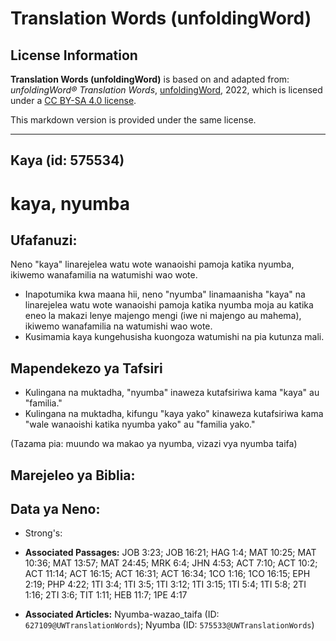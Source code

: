 # Translation Words (unfoldingWord)

## License Information

**Translation Words (unfoldingWord)** is based on and adapted from: _unfoldingWord® Translation Words_, [unfoldingWord](https://unfoldingword.org/utw), 2022, which is licensed under a [CC BY-SA 4.0 license](https://creativecommons.org/licenses/by-sa/4.0/legalcode.en).

This markdown version is provided under the same license.



--------------------------------

## Kaya (id: 575534)

kaya, nyumba
============

Ufafanuzi:
----------

Neno "kaya" linarejelea watu wote wanaoishi pamoja katika nyumba, ikiwemo wanafamilia na watumishi wao wote.

* Inapotumika kwa maana hii, neno "nyumba" linamaanisha "kaya" na linarejelea watu wote wanaoishi pamoja katika nyumba moja au katika eneo la makazi lenye majengo mengi (iwe ni majengo au mahema), ikiwemo wanafamilia na watumishi wao wote.
* Kusimamia kaya kungehusisha kuongoza watumishi na pia kutunza mali.

Mapendekezo ya Tafsiri
----------------------

* Kulingana na muktadha, "nyumba" inaweza kutafsiriwa kama "kaya" au "familia."
* Kulingana na muktadha, kifungu "kaya yako" kinaweza kutafsiriwa kama "wale wanaoishi katika nyumba yako" au "familia yako."

(Tazama pia: muundo wa makao ya nyumba, vizazi vya nyumba taifa)

Marejeleo ya Biblia:
--------------------

Data ya Neno:
-------------

* Strong's:

* **Associated Passages:** JOB 3:23; JOB 16:21; HAG 1:4; MAT 10:25; MAT 10:36; MAT 13:57; MAT 24:45; MRK 6:4; JHN 4:53; ACT 7:10; ACT 10:2; ACT 11:14; ACT 16:15; ACT 16:31; ACT 16:34; 1CO 1:16; 1CO 16:15; EPH 2:19; PHP 4:22; 1TI 3:4; 1TI 3:5; 1TI 3:12; 1TI 3:15; 1TI 5:4; 1TI 5:8; 2TI 1:16; 2TI 3:6; TIT 1:11; HEB 11:7; 1PE 4:17
* **Associated Articles:** Nyumba-wazao_taifa (ID: `627109@UWTranslationWords`); Nyumba (ID: `575533@UWTranslationWords`)

